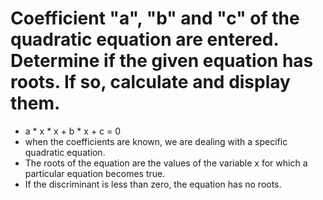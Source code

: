 # Coefficient "a", "b" and "c" of the quadratic equation are entered. Determine if the given equation has roots. If so, calculate and display them.
- a * x * x + b * x + c = 0
- when the coefficients are known, we are dealing with a specific quadratic equation.
- The roots of the equation are the values of the variable x for which a particular equation becomes true.
- If the discriminant is less than zero, the equation has no roots.
